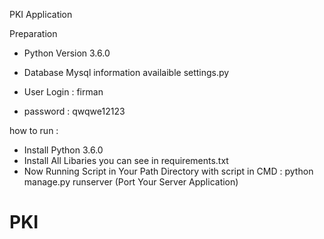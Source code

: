 PKI Application

Preparation

- Python Version 3.6.0
- Database Mysql information availaible settings.py

- User Login : firman
- password : qwqwe12123

how to run :

- Install Python 3.6.0
- Install All Libaries you can see in requirements.txt
- Now Running Script in Your Path Directory with script in CMD : python manage.py runserver (Port Your Server Application) 
# PKI
